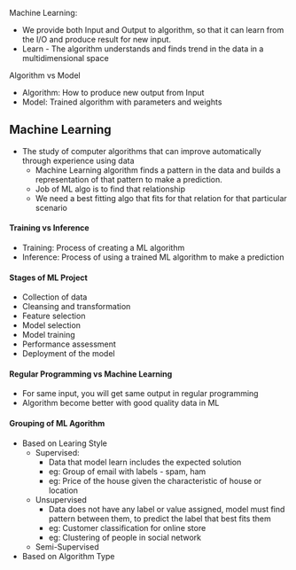 Machine Learning:
- We provide both Input and Output to algorithm, so that it can learn from the I/O and produce result for new input.
- Learn - The algorithm understands and finds trend in the data in a multidimensional space

Algorithm vs Model
- Algorithm: How to produce new output from Input
- Model: Trained algorithm with parameters and weights


## Machine Learning
- The study of computer algorithms that can improve automatically through experience using data
  - Machine Learning algorithm finds a pattern in the data and builds a representation of that pattern to make a prediction.
  - Job of ML algo is to find that relationship
  - We need a best fitting algo that fits for that relation for that particular scenario

#### Training vs Inference
- Training: Process of creating a ML algorithm
- Inference: Process of using a trained ML algorithm to make a prediction


#### Stages of ML Project
- Collection of data
- Cleansing and transformation
- Feature selection
- Model selection
- Model training
- Performance assessment
- Deployment of the model

#### Regular Programming vs Machine Learning
- For same input, you will get same output in regular programming
- Algorithm become better with good quality data in ML

#### Grouping of ML Agorithm
- Based on Learing Style
  - Supervised:
    - Data that model learn includes the expected solution
    - eg: Group of email with labels - spam, ham
    - eg: Price of the house given the characteristic of house or location
  - Unsupervised
    - Data does not have any label or value assigned, model must find pattern between them, to predict the label that best fits them
    - eg: Customer classification for online store
    - eg: Clustering of people in social network
  - Semi-Supervised
- Based on Algorithm Type












